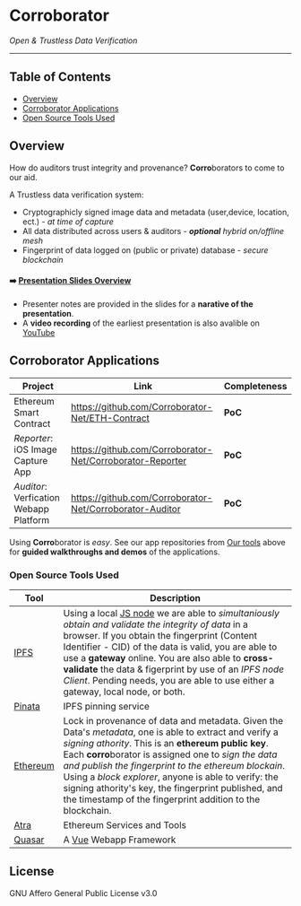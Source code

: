 # Corroborator
_Open &amp; Trustless Data Verification_

---

## Table of Contents

- [Overview](#overview)
- [Corroborator Applications](#corroborator-applications)
- [Open Source Tools Used](open-source-tools-used)

## Overview

How do auditors trust integrity and provenance? 
**Corro**borators to come to our aid.

A Trustless data verification system:
- Cryptographicly signed image data and metadata (user,device, location, ect.) - *at time of capture*
- All data distributed across users & auditors  - _**optional** hybrid on/offline mesh_
- Fingerprint of data logged on (public or private) database - *secure blockchain*

#### :arrow_right: [Presentation Slides Overview](https://docs.google.com/presentation/d/1tid3rLwj4DxNinqXEinlbSFWoJ9HQ7RwI4ALeHtcZn8/edit?usp=sharing)
- Presenter notes are provided in the slides for a **narative of the presentation**.
- A **video recording** of the earliest presentation is also avalible on [YouTube](https://www.youtube.com/watch?v=XFNveoZJn0c)


## Corroborator Applications

| Project | Link | Completeness |
|----------|---------|--------------|
| Ethereum Smart Contract | https://github.com/Corroborator-Net/ETH-Contract | **PoC** |
| _Reporter_: iOS Image Capture App | https://github.com/Corroborator-Net/Corroborator-Reporter | **PoC** |
| _Auditor_: Verfication Webapp Platform | https://github.com/Corroborator-Net/Corroborator-Auditor | **PoC** |

Using **Corro**borator is _easy_. See our app repositories from [Our tools](#our-tools) above for **guided walkthroughs and demos** of the applications.

### Open Source Tools Used
| Tool | Description |
|----------|---------|
| [IPFS](https://ipfs.io/) |  Using a local [JS node](https://js.ipfs.io/) we are able to *simultaniously obtain and validate the integrity of data* in a browser. If you obtain the fingerprint (Content Identifier - CID) of the data is valid, you are able to use a **gateway** online. You are also able to **cross-validate** the data & figerprint by use of an *IPFS node Client*. Pending needs, you are able to use either a gateway, local node, or both. |
| [Pinata](https://pinata.cloud/) | IPFS pinning service |https://pinata.cloud/ |
| [Ethereum](https://ethereum.org/) | Lock in  provenance of data and metadata. Given the Data's *metadata*, one is able to extract and verify a *signing athority*. This is an **ethereum public key**. Each **corro**borator is assigned one to *sign the data and publish the fingerprint to the ethereum blockain*. Using a *block explorer*, anyone is able to verify: the signing athority's key, the fingerprint published, and the timestamp of the fingerprint addition to the blockchain. |
| [Atra](https://atra.io/) | Ethereum Services and Tools|
| [Quasar](https://quasar.dev) | A [Vue](https://vuejs.org/) Webapp Framework |

## License

GNU Affero General Public License v3.0
